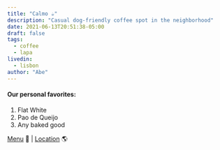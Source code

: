 ```yaml
---
title: "Calmo ☕️"
description: "Casual dog-friendly coffee spot in the neighborhood"
date: 2021-06-13T20:51:38-05:00
draft: false
tags:
  - coffee
  - lapa
livedin:
  - lisbon
author: "Abe"
---
```


#### Our personal favorites:

1. Flat White
2. Pao de Queijo
3. Any baked good

[Menu](https://www.instagram.com/calmo.cafe.lisbon/) 📖  |  [Location](https://g.page/betterhalfbar?share) 🌎
